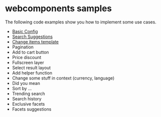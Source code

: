 # webcomponents samples

The following code examples show you how to implement some use cases. 

- [Basic Config](https://codesandbox.io/s/github/doofinder/webcomponents-samples/tree/master/basic-config)
- [Search Suggestions](https://codesandbox.io/s/github/doofinder/webcomponents-samples/tree/master/search-suggestions)
- [Change items template](https://codesandbox.io/s/github/doofinder/webcomponents-samples/tree/master/change_card_template)
- Pagination
- Add to cart button
- Price discount
- Fullscreen layer
- Select result layout
- Add helper function
- Change some stuff in context (currency, language)
- Did you mean 
- Sort by ...
- Trending search
- Search history
- Exclusive facets
- Facets suggestions

